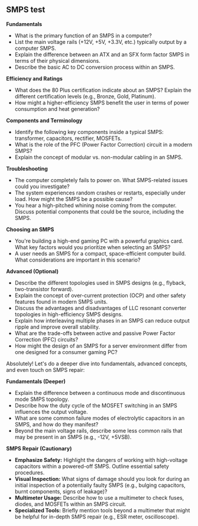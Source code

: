 ## SMPS test

**Fundamentals**
* What is the primary function of an SMPS in a computer?
* List the main voltage rails (+12V, +5V, +3.3V, etc.) typically output by a computer SMPS.
* Explain the difference between an ATX and an SFX form factor SMPS in terms of their physical dimensions.
* Describe the basic AC to DC conversion process within an SMPS.

**Efficiency and Ratings**
* What does the 80 Plus certification indicate about an SMPS? Explain the different certification levels (e.g., Bronze, Gold, Platinum).
* How might a higher-efficiency SMPS benefit the user in terms of  power consumption and heat generation?

**Components and Terminology**
* Identify the following key components inside a typical SMPS: transformer, capacitors, rectifier, MOSFETs.
* What is the role of the PFC (Power Factor Correction) circuit in a modern SMPS?
* Explain the concept of modular vs. non-modular cabling in an SMPS.

**Troubleshooting**
* The computer completely fails to power on. What SMPS-related issues could you investigate?
* The system experiences random crashes or restarts, especially under load. How might the SMPS be a possible cause?
* You hear a high-pitched whining noise coming from the computer.  Discuss potential components that could be the source, including the SMPS.

**Choosing an SMPS**
* You're building a high-end gaming PC with a powerful graphics card.  What key factors would you prioritize when selecting an SMPS?
* A user needs an SMPS for a  compact, space-efficient computer build. What considerations are important in this scenario?

**Advanced (Optional)**
* Describe the different topologies used in SMPS designs (e.g., flyback, two-transistor forward).
* Explain the concept of over-current protection (OCP) and other safety features found in modern SMPS units.
* Discuss the advantages and disadvantages of LLC resonant converter topologies in high-efficiency SMPS designs.
* Explain how interleaving multiple phases in an SMPS can reduce output ripple and improve overall stability.
* What are the trade-offs between active and passive Power Factor Correction (PFC) circuits?
* How might the design of an SMPS for a server environment differ from one designed for a consumer gaming PC?

Absolutely! Let's do a deeper dive into fundamentals, advanced concepts, and even touch on SMPS repair:

**Fundamentals (Deeper)**
* Explain the difference between a continuous mode and discontinuous mode SMPS topology.
* Describe how the duty cycle of the MOSFET switching in an SMPS influences the output voltage.
* What are some common failure modes of electrolytic capacitors in an SMPS, and how do they manifest?
* Beyond the main voltage rails, describe some less common rails that may be present in an SMPS (e.g., -12V, +5VSB).

**SMPS Repair (Cautionary)**
* **Emphasize Safety:** Highlight the dangers of working with high-voltage capacitors within a powered-off SMPS. Outline essential safety procedures.
* **Visual Inspection:** What signs of damage should you look for during an initial inspection of a potentially faulty SMPS (e.g., bulging capacitors, burnt components, signs of leakage)?
* **Multimeter Usage:**  Describe how to use a multimeter to check fuses, diodes, and MOSFETs within an SMPS circuit.
* **Specialized Tools:** Briefly mention tools beyond a multimeter that might be helpful for in-depth SMPS repair (e.g., ESR meter, oscilloscope).
